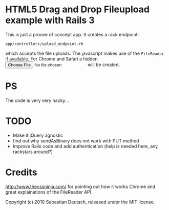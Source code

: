 HTML5 Drag and Drop Fileupload example with Rails 3 
===================================================

This is just a proove of concept app. It creates a rack endpoint:

    app/controllers/upload_endpoint.rb

which accepts the file uploads. The javascript makes use of the <code>FileReader</code> if available.
For Chrome and Safari a hidden <code><input type="file"></code> will be created.

PS
==

The code is very very hacky...

TODO
====

* Make it jQuery agnostic
* find out why sendAsBinary does not work with PUT method
* Improve Rails code and add authentication (help is needed here, any rackstars around?)

Credits
=======

http://www.thecssninja.com/ for pointing out how it works Chrome and great explainations of the FileReader API.

Copyright (c) 2010 Sebastian Deutsch, released under the MIT license.